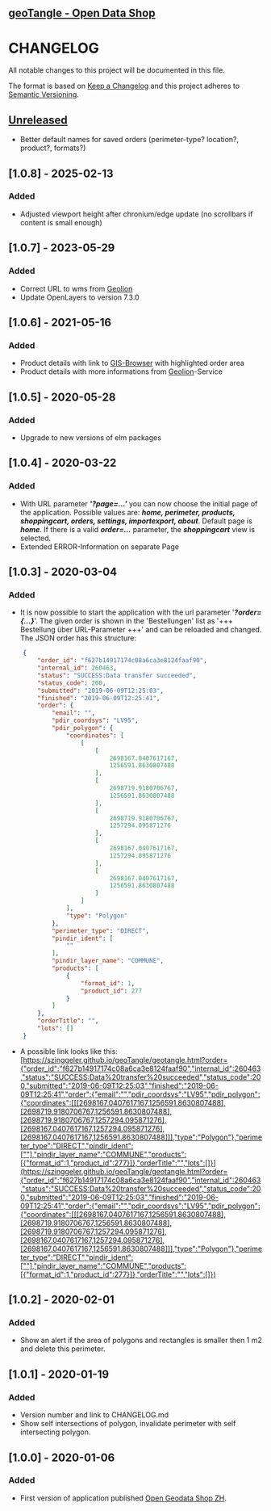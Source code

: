 ## [geoTangle - Open Data Shop](https://szinggeler.github.io/geoTangle/geotangle.html)

# CHANGELOG
All notable changes to this project will be documented in this file.

The format is based on [Keep a Changelog](https://keepachangelog.com/en/1.0.0/)
and this project adheres to [Semantic Versioning](https://semver.org/spec/v2.0.0.html).

## [Unreleased]
- Better default names for saved orders (perimeter-type? location?, product?, formats?)

## [1.0.8] - 2025-02-13
### Added
- Adjusted viewport height after chronium/edge update (no scrollbars if content is small enough)

## [1.0.7] - 2023-05-29
### Added
- Correct URL to wms from [Geolion](https://geolion.zh.ch)
- Update OpenLayers to version 7.3.0

## [1.0.6] - 2021-05-16
### Added
- Product details with link to [GIS-Browser](https://maps.zh.ch) with highlighted order area
- Product details with more informations from [Geolion](https://geolion.zh.ch)-Service

## [1.0.5] - 2020-05-28
### Added
- Upgrade to new versions of elm packages

## [1.0.4] - 2020-03-22
### Added
- With URL parameter **_'?page=...'_** you can now choose the initial page of the application. Possible values are: **_home, perimeter, products, shoppingcart, orders, settings, importexport, about_**. Default page is **_home_**. If there is a valid **_order=..._** parameter, the **_shoppingcart_** view is selected.
- Extended ERROR-Information on separate Page

## [1.0.3] - 2020-03-04
### Added
- It is now possible to start the application with the url parameter '**_?order={...}_**'. The given order is shown in the 'Bestellungen' list as '+++ Bestellung über URL-Parameter +++' and can be reloaded and changed. The JSON order has this structure:

```JSON
    {
        "order_id": "f627b14917174c08a6ca3e8124faaf90",
        "internal_id": 260463,
        "status": "SUCCESS:Data transfer succeeded",
        "status_code": 200,
        "submitted": "2019-06-09T12:25:03",
        "finished": "2019-06-09T12:25:41",
        "order": {
            "email": "",
            "pdir_coordsys": "LV95",
            "pdir_polygon": {
                "coordinates": [
                    [
                        [
                            2698167.0407617167,
                            1256591.8630807488
                        ],
                        [
                            2698719.9180706767,
                            1256591.8630807488
                        ],
                        [
                            2698719.9180706767,
                            1257294.095871276
                        ],
                        [
                            2698167.0407617167,
                            1257294.095871276
                        ],
                        [
                            2698167.0407617167,
                            1256591.8630807488
                        ]
                    ]
                ],
                "type": "Polygon"
            },
            "perimeter_type": "DIRECT",
            "pindir_ident": [
                ""
            ],
            "pindir_layer_name": "COMMUNE",
            "products": [
                {
                    "format_id": 1,
                    "product_id": 277
                }
            ]
        },
        "orderTitle": "",
        "lots": []
    }
```

- A possible link looks like this: [https://szinggeler.github.io/geoTangle/geotangle.html?order={"order_id":"f627b14917174c08a6ca3e8124faaf90","internal_id":260463,"status":"SUCCESS:Data%20transfer%20succeeded","status_code":200,"submitted":"2019-06-09T12:25:03","finished":"2019-06-09T12:25:41","order":{"email":"","pdir_coordsys":"LV95","pdir_polygon":{"coordinates":[[[2698167.0407617167,1256591.8630807488],[2698719.9180706767,1256591.8630807488],[2698719.9180706767,1257294.095871276],[2698167.0407617167,1257294.095871276],[2698167.0407617167,1256591.8630807488]]],"type":"Polygon"},"perimeter_type":"DIRECT","pindir_ident":[""],"pindir_layer_name":"COMMUNE","products":[{"format_id":1,"product_id":277}]},"orderTitle":"","lots":[]}](https://szinggeler.github.io/geoTangle/geotangle.html?order={"order_id":"f627b14917174c08a6ca3e8124faaf90","internal_id":260463,"status":"SUCCESS:Data%20transfer%20succeeded","status_code":200,"submitted":"2019-06-09T12:25:03","finished":"2019-06-09T12:25:41","order":{"email":"","pdir_coordsys":"LV95","pdir_polygon":{"coordinates":[[[2698167.0407617167,1256591.8630807488],[2698719.9180706767,1256591.8630807488],[2698719.9180706767,1257294.095871276],[2698167.0407617167,1257294.095871276],[2698167.0407617167,1256591.8630807488]]],"type":"Polygon"},"perimeter_type":"DIRECT","pindir_ident":[""],"pindir_layer_name":"COMMUNE","products":[{"format_id":1,"product_id":277}]},"orderTitle":"","lots":[]})

## [1.0.2] - 2020-02-01
### Added
- Show an alert if the area of polygons and rectangles is smaller then 1 m2 and delete this perimeter.

## [1.0.1] - 2020-01-19
### Added
- Version number and link to CHANGELOG.md
- Show self intersections of polygon, invalidate perimeter with self intersecting polygon.

## [1.0.0] - 2020-01-06
### Added
- First version of application published [Open Geodata Shop ZH](https://szinggeler.github.io/geoTangle/geotangle.html).


[Unreleased]: Added-Changed-Deprecated-Removed-Fixed-Security

